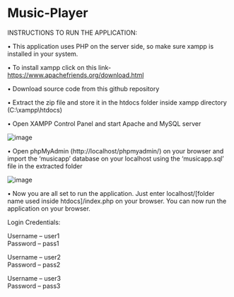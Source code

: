 # Music-Player

INSTRUCTIONS TO RUN THE APPLICATION:

•	This application uses PHP on the server side, so make sure xampp is installed in your system.

•	To install xampp click on this link- https://www.apachefriends.org/download.html

•	Download source code from this github repository

•	Extract the zip file and store it in the htdocs folder inside xampp directory (C:\xampp\htdocs\)

•	Open XAMPP Control Panel and start Apache and MySQL server

 ![image](https://user-images.githubusercontent.com/94130152/170819540-87bdd9f2-2a5a-4fbe-bd37-2c65b7b224bd.png)

•	Open phpMyAdmin (http://localhost/phpmyadmin/) on your browser and import the ‘musicapp’ database on your localhost using the ‘musicapp.sql’ file in the extracted folder 

![image](https://user-images.githubusercontent.com/94130152/170819557-50759afa-5d73-470c-b487-72890a360f6a.png)

•	Now you are all set to run the application. Just enter localhost/[folder name used inside htdocs]/index.php  on your browser.
 You can now run the application on your browser.

Login Credentials:

Username – user1   
Password – pass1

Username – user2   
Password – pass2

Username – user3   
Password – pass3
